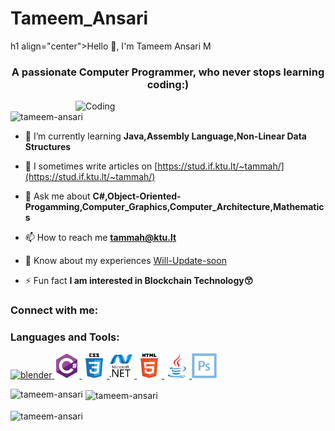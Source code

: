 # Tameem_Ansari
h1 align="center">Hello 👋, I'm Tameem Ansari M</h1>
<h3 align="center">A passionate Computer Programmer, who never stops learning coding:)</h3>
<img align="right" alt="Coding" width="400" src="https://media.giphy.com/media/u2pmTWUi0MXjyrMaVj/giphy.gif ">


<p align="left"> <img src="https://komarev.com/ghpvc/?username=tameem-ansari&label=Profile%20views&color=0e75b6&style=flat" alt="tameem-ansari" /> </p>

- 🌱 I’m currently learning **Java,Assembly Language,Non-Linear Data Structures**

- 📝 I sometimes write articles on [https://stud.if.ktu.lt/~tammah/](https://stud.if.ktu.lt/~tammah/)

- 💬 Ask me about **C#,Object-Oriented-Progamming,Computer_Graphics,Computer_Architecture,Mathematics**

- 📫 How to reach me **tammah@ktu.lt**

- 📄 Know about my experiences [Will-Update-soon](Will-Update-soon)

- ⚡ Fun fact **I am interested in Blockchain Technology😙**

<h3 align="left">Connect with me:</h3>
<p align="left">
</p>

<h3 align="left">Languages and Tools:</h3>
<p align="left"> <a href="https://www.blender.org/" target="_blank" rel="noreferrer"> <img src="https://download.blender.org/branding/community/blender_community_badge_white.svg" alt="blender" width="40" height="40"/> </a> <a href="https://www.w3schools.com/cs/" target="_blank" rel="noreferrer"> <img src="https://raw.githubusercontent.com/devicons/devicon/master/icons/csharp/csharp-original.svg" alt="csharp" width="40" height="40"/> </a> <a href="https://www.w3schools.com/css/" target="_blank" rel="noreferrer"> <img src="https://raw.githubusercontent.com/devicons/devicon/master/icons/css3/css3-original-wordmark.svg" alt="css3" width="40" height="40"/> </a> <a href="https://dotnet.microsoft.com/" target="_blank" rel="noreferrer"> <img src="https://raw.githubusercontent.com/devicons/devicon/master/icons/dot-net/dot-net-original-wordmark.svg" alt="dotnet" width="40" height="40"/> </a> <a href="https://www.w3.org/html/" target="_blank" rel="noreferrer"> <img src="https://raw.githubusercontent.com/devicons/devicon/master/icons/html5/html5-original-wordmark.svg" alt="html5" width="40" height="40"/> </a> <a href="https://www.java.com" target="_blank" rel="noreferrer"> <img src="https://raw.githubusercontent.com/devicons/devicon/master/icons/java/java-original.svg" alt="java" width="40" height="40"/> </a> <a href="https://www.photoshop.com/en" target="_blank" rel="noreferrer"> <img src="https://raw.githubusercontent.com/devicons/devicon/master/icons/photoshop/photoshop-line.svg" alt="photoshop" width="40" height="40"/> </a> </p>

<p><img align="left" src="https://github-readme-stats.vercel.app/api/top-langs?username=tameem-ansari&show_icons=true&locale=en&layout=compact" alt="tameem-ansari" /></p>

<p>&nbsp;<img align="center" src="https://github-readme-stats.vercel.app/api?username=tameem-ansari&show_icons=true&locale=en" alt="tameem-ansari" /></p>

<p><img align="center" src="https://github-readme-streak-stats.herokuapp.com/?user=tameem-ansari&" alt="tameem-ansari" /></p>
